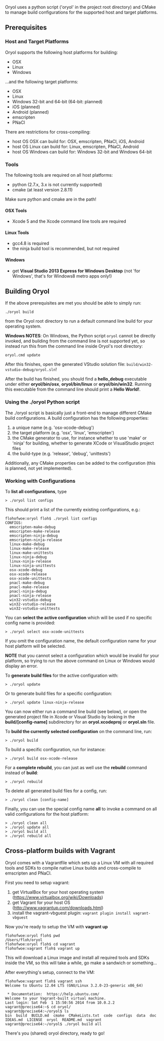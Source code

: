Oryol uses a python script ('oryol' in the project root directory) and
CMake to manage build configurations for the supported host and target platforms.

## Prerequisites

### Host and Target Platforms

Oryol supports the following host platforms for building:

- OSX
- Linux
- Windows

...and the following target platforms:

- OSX
- Linux
- Windows 32-bit and 64-bit (64-bit: planned)
- iOS (planned)
- Android (planned)
- emscripten 
- PNaCl

There are restrictions for cross-compiling:

- host OS OSX can build for: OSX, emscripten, PNaCl, iOS, Android
- host OS Linux can build for: Linux, emscripten, PNaCl, Android
- host OS Windows can build for:  Windows 32-bit and Windows 64-bit

### Tools

The following tools are required on all host platforms:

- python (2.7.x, 3.x is not currently supported)
- cmake (at least version 2.8.11)

Make sure python and cmake are in the path!

#### OSX Tools

- Xcode 5 and the Xcode command line tools are required

#### Linux Tools

- gcc4.8 is required 
- the ninja build tool is recommended, but not required

#### Windows

- get **Visual Studio 2013 Express for Windows Desktop** (not 'for Windows', that's for Windows8 metro apps only!)

## Building Oryol

If the above prerequisites are met you should be able to simply run:

```
./oryol build
```

from the Oryol root directory to run a default command line build for your operating system.

**Windows NOTES**: 
On Windows, the Python script ```oryol``` cannot be directly invoked, and building from the command line
is not supported yet, so instead run this from the command line inside Oryol's root directory:
```
oryol.cmd update
```
After this finishes, open the generated VStudio solution file: ```build/win32-vstudio-debug/oryol.sln```!


After the build has finished, you should find a **hello_debug** executable under either
**oryol/bin/osx**, **oryol/bin/linux** or **oryol/bin/win32**. Running this
executable from the command line should print a **Hello World!**.

### Using the ./oryol Python script ###

The ./oryol script is basically just a front-end to manage different CMake build 
configurations. A build configuration has the following properties:

1. a unique name (e.g. 'osx-xcode-debug')
2. the target platform (e.g. 'osx', 'linux', 'emscripten')
3. the CMake generator to use, for instance whether to use 'make' or 'ninja' for building, whether to generate XCode or VisualStudio project files
4. the build-type (e.g. 'release', 'debug', 'unittests')

Additionally, any CMake properties can be added to the configuration (this is planned, not yet
implemented).


### Working with Configurations ###

To **list all configurations**, type 

```
> ./oryol list configs
```

This should print a list of the currently existing configurations, e.g.:

```
flohofwoe:oryol floh$ ./oryol list configs
CONFIGS:
  emscripten-make-debug
  emscripten-make-release
  emscripten-ninja-debug
  emscripten-ninja-release
  linux-make-debug
  linux-make-release
  linux-make-unittests
  linux-ninja-debug
  linux-ninja-release
  linux-ninja-unittests
  osx-xcode-debug
  osx-xcode-release
  osx-xcode-unittests
  pnacl-make-debug
  pnacl-make-release
  pnacl-ninja-debug
  pnacl-ninja-release
  win32-vstudio-debug
  win32-vstudio-release
  win32-vstudio-unittests
```

You can **select the active configuration** which will be used if no specific config name 
is provided:

```
> ./oryol select osx-xcode-unittests
```

If you omit the configuration name, the default configuration name for your host platform
will be selected. 

**NOTE** that you cannot select a configuration which would be invalid for your platform, so trying
to run the above command on Linux or Windows would display an error.

To **generate build files** for the active configuration with:

```
> ./oryol update
```

Or to generate build files for a specific configuration:

```
> ./oryol update linux-ninja-release
```

You can now either run a command line build (see below), or open the generated project file in Xcode or
Visual Studio by looking in the **build/[config-name]** subdirectory for an **oryol.xcodeproj**
or **oryol.sln** file.

To **build the currently selected configuration** on the command line, run:

```
> ./oryol build
```

To build a specific configuration, run for instance:

```
> ./oryol build osx-xcode-release
```

For a **complete rebuild**, you can just as well use the **rebuild** command instead of **build**:

```
> ./oryol rebuild
```

To delete all generated build files for a config, run:

```
> ./oryol clean [config-name]
```

Finally, you can use the special config name **all** to invoke a command on all valid 
configurations for the host platform:

```
> ./oryol clean all
> ./oryol update all
> ./oryol build all
> ./oryol rebuild all
```

## Cross-platform builds with Vagrant

Oryol comes with a Vagrantfile which sets up a Linux VM with all required tools and SDKs to compile
native Linux builds and cross-compile to emscripten and PNaCl.

First you need to setup vagrant:

1. get VirtualBox for your host operating system (https://www.virtualbox.org/wiki/Downloads)
2. get Vagrant for your host OS (http://www.vagrantup.com/downloads.html)
3. install the vagrant-vbguest plugin: ```vagrant plugin install vagrant-vbguest```

Now you're ready to setup the VM with **vagrant up**

```
flohofwoe:oryol floh$ pwd
/Users/floh/oryol
flohofwoe:oryol floh$ cd vagrant
flohofwoe:vagrant floh$ vagrant up
```

This will download a Linux image and install all required tools and SDKs inside the VM, so this will take a while, go make a sandwich or something...

After everything's setup, connect to the VM:

```
flohofwoe:vagrant floh$ vagrant ssh
Welcome to Ubuntu 12.04 LTS (GNU/Linux 3.2.0-23-generic x86_64)

 * Documentation:  https://help.ubuntu.com/
Welcome to your Vagrant-built virtual machine.
Last login: Sat Feb  1 15:50:56 2014 from 10.0.2.2
vagrant@precise64:~$ cd oryol/
vagrant@precise64:~/oryol$ ls
bin  build  BUILD.md  cmake  CMakeLists.txt  code  configs  data  doc  IDEAS.md  LICENSE  oryol  README.md  vagrant
vagrant@precise64:~/oryol$ ./oryol build all
```

There's you (shared) oryol directory, ready to go!

